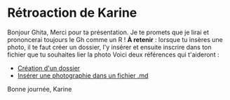 # Rétroaction de Karine

Bonjour Ghita,
Merci pour ta présentation. Je te promets que je lirai et prononcerai toujours le Gh comme un R ! 
**À retenir** : lorsque tu insères une photo, il te faut créer un dossier, l'y insérer et ensuite inscrire dans ton fichier que tu souhaites lier la photo
Voici deux références qui t'aideront : 
 - [Création d'un dossier](https://github.com/KarineLEcuyer/H22_TIM_portfolio_consignes/blob/main/information_complementaire/creation_dossier.md)
 - [Insérer une photographie dans un fichier .md](https://github.com/KarineLEcuyer/H22_TIM_portfolio_consignes/blob/main/information_complementaire/inserer_photo.md)

Bonne journée,
Karine
